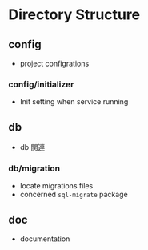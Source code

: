 # Directory Structure

## config

- project configrations

### config/initializer

- Init setting when service running

## db

- db 関連

### db/migration

- locate migrations files
- concerned `sql-migrate` package

## doc

- documentation
